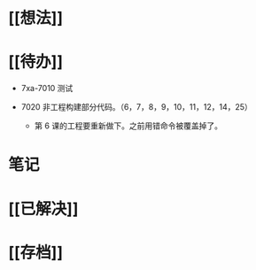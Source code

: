 # [[想法]]

# [[待办]]
- 7xa-7010 测试

- 7020 非工程构建部分代码。（6，7，8，9，10，11，12，14，25）
	- 第 6 课的工程要重新做下。之前用错命令被覆盖掉了。
# 笔记

# [[已解决]]

# [[存档]]